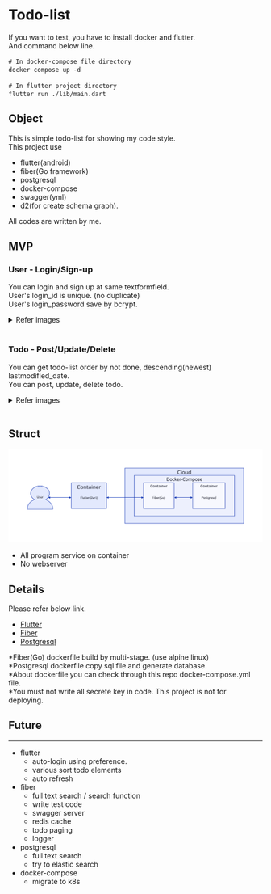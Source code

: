 # Todo-list
If you want to test, you have to install docker and flutter.   
And command below line.
```shell
# In docker-compose file directory
docker compose up -d

# In flutter project directory
flutter run ./lib/main.dart
```

## Object
This is simple todo-list for showing my code style.   
This project use   
- flutter(android)
- fiber(Go framework)
- postgresql
- docker-compose
- swagger(yml)
- d2(for create schema graph).   

All codes are written by me.

## MVP
### User - Login/Sign-up
You can login and sign up at same textformfield.   
User's login_id is unique. (no duplicate)   
User's login_password save by bcrypt.
<details>
<summary>Refer images</summary>

<image src="./assets/login.png" width=300>
<image src="./assets/login-wrong.png" width=300>
<image src="./assets/login-signup.png" width=300>
<image src="./assets/login-signup-wrong.png" width=300>
</details>
<br>

### Todo - Post/Update/Delete
You can get todo-list order by not done, descending(newest) lastmodified_date.   
You can post, update, delete todo.

<details>
<summary>Refer images</summary>

<image src="./assets/home-post.png" width=300>
<image src="./assets/home-update-delete.png" width=300>
</details>
<br>

## Struct
![structure](./assets/struct.svg)

* All program service on container
* No webserver

## Details
Please refer below link.   
- [Flutter](./flutter/README.md)
- [Fiber](./bygo/README.md)
- [Postgresql](./postgresql/README.md)


*Fiber(Go) dockerfile build by multi-stage. (use alpine linux)   
*Postgresql dockerfile copy sql file and generate database.   
*About dockerfile you can check through this repo docker-compose.yml file.   
*You must not write all secrete key in code. This project is not for deploying.


## Future
---
- flutter
  - auto-login using preference.
  - various sort todo elements
  - auto refresh
- fiber
  - full text search / search function
  - write test code
  - swagger server
  - redis cache
  - todo paging
  - logger
- postgresql
  - full text search
  - try to elastic search
- docker-compose
  - migrate to k8s